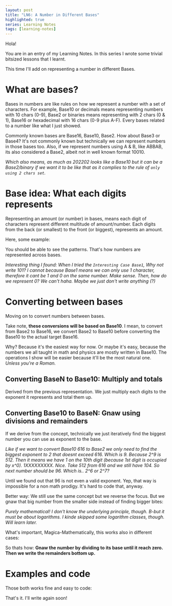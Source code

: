 ```yaml
---
layout: post
title: "LN6: A Number in Different Bases"
highlighted: true
series: Learning Notes
tags: [learning-notes]
---
```


Hola!

You are in an entry of my Learning Notes. In this series I wrote some trivial bitsized lessons that I learnt.

This time I'll add on representing a number in different Bases.

# What are bases?

Bases in numbers are like rules on how we represent a number with a set of characters. For example, Base10 or decimals means representing numbers with 10 chars (0-9), Base2 or binaries means representing with 2 chars (0 & 1), Base16 or hexadecimal with 16 chars (0-9 plus A-F). Every bases related to a number like what I just showed.

Commonly known bases are Base16, Base10, Base2. How about Base3 or Base4? It's not commonly known but technically we can represent numbers in those bases too. Also, if we represent numbers using A & B, like ABBAB, its also considered a Base2, albeit not in well known format 10010.

*Which also means, as much as 202202 looks like a Base10 but it can be a Base2/binary if we want it to be like that as it complies to the rule of `only using 2 chars set`.*

# Base idea: What each digits represents

Representing an amount (or number) in bases, means each digit of characters represent different multitude of amount/number. Each digits from the back (or smallest) to the front (or biggest), represents an amount.

Here, some example:

<script src="https://gist.github.com/avrebarra/6f630d46a32caa1175401ff6638fe487.js?file=representation.sh"></script>

You should be able to see the patterns. That's how numbers are represented across bases.

*Interesting thing I found: When I tried the `Interesting Case Base1`, Why not write 101? I cannot because Base1 means we can only use 1 character, therefore it cant be 1 and 0 on the same number. Make sense. Then, how do we represent 0? We can't haha. Maybe we just don't write anything (?)*

# Converting between bases

Moving on to convert numbers between bases.

Take note, **these conversions will be based on Base10**. I mean, to convert from Base2 to Base16, we convert Base2 to Base10 before converting the Base10 to the actual target Base16.

Why? Because it's the easiest way for now. Or maybe it's easy, because the numbers we all taught in math and physics are mostly written in Base10. The operations I show will be easier because it'll be the most natural one. *Unless you're a Roman.*

## Converting BaseN to Base10: Multiply and totals

Derived from the previous representation. We just multiply each digits to the exponent it represents and total them up.

<script src="https://gist.github.com/avrebarra/6f630d46a32caa1175401ff6638fe487.js?file=odd-to-decimal.sh"></script>

## Converting Base10 to BaseN: Gnaw using divisions and remainders

If we derive from the concept, technically we just iteratively find the biggest number you can use as exponent to the base.

*Like if we want to convert Base10 616 to Base2 we only need to find the biggest exponent to 2 that doesnt exceed 616. Which is 9. Because 2^9 is 512. Then it means we have 1 on the 10th digit (because 1st digit is occupied by x^0). 1XXXXXXXXX. Nice. Take 512 from 616 and we still have 104. So next number should be 96. Which is.. 2^6 or 2^7?*

Until we found out that 96 is not even a valid exponent. Yep, that way is impossible for a non math prodigy. It's hard to code that, anyway.

Better way: We still use the same concept but we reverse the focus. But we gnaw that big number from the smaller side instead of finding bigger bites:

<script src="https://gist.github.com/avrebarra/6f630d46a32caa1175401ff6638fe487.js?file=decimals-to-odd-1.sh"></script>

*Purely mathematical! I don't know the underlying principle, though. B-but it must be about logarithms. I kinde skipped some logarithm classes, though. Will learn later.*

What's important, Magica-Mathematically, this works also in different cases:

<script src="https://gist.github.com/avrebarra/6f630d46a32caa1175401ff6638fe487.js?file=decimals-to-odd-2.sh"></script>

So thats how: **Gnaw the number by dividing to its base until it reach zero. Then we write the remainders bottom up.**

# Examples and code

Those both works fine and easy to code:

<script src="https://gist.github.com/avrebarra/6f630d46a32caa1175401ff6638fe487.js?file=code.py"></script>

That's it. I'll write again soon!

